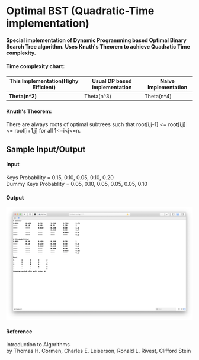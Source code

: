 # Optimal BST (Quadratic-Time implementation)

#### Special implementation of Dynamic Programming based Optimal Binary Search Tree algorithm. Uses Knuth's Theorem to achieve Quadratic Time complexity.

#### Time complexity chart:
**This Implementation(Highy Efficient)** | Usual DP based implementation | Naive Implementation
-------------------- | ------------------------ | -------------------------
**Theta(n^2)** | Theta(n^3) | Theta(n^4)
  
#### Knuth's Theorem:  
There are always roots of optimal subtrees such that root[i,j-1] <= root[i,j] <= root[i+1,j] for all 1<=i<j<=n.
  
## Sample Input/Output

#### Input
Keys Probability = 0.15, 0.10, 0.05, 0.10, 0.20  
Dummy Keys Probablity = 0.05, 0.10, 0.05, 0.05, 0.05, 0.10

#### Output
![Output](/OBST_Output.png)

#### Reference
Introduction to Algorithms  
by Thomas H. Cormen, Charles E. Leiserson, Ronald L. Rivest, Clifford Stein

